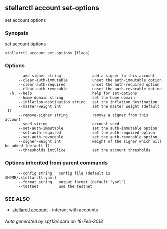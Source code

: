 ## stellarctl account set-options

set account options

### Synopsis


set account options

```
stellarctl account set-options [flags]
```

### Options

```
      --add-signer string              add a signer to this account
      --clear-auth-immutable           unset the auth-immutable option
      --clear-auth-required            unset the auth-required option
      --clear-auth-revocable           unset the auth-revocable option
  -h, --help                           help for set-options
      --home-domain string             set the home domain
      --inflation-destination string   set the inflation destination
      --master-weight int              set the master weight (default -1)
      --remove-signer string           remove a signer from this account
      --seed string                    account seed
      --set-auth-immutable             set the auth-immutable option
      --set-auth-required              set the auth-required option
      --set-auth-revocable             set the auth-revocable option
      --signer-weight int              weight of the signer which will be added (default 1)
      --thresholds intSlice            set the account thresholds
```

### Options inherited from parent commands

```
      --config string   config file (default is $HOME/.stellarctl.yaml)
      --format string   output format (default "yaml")
      --testnet         use the testnet
```

### SEE ALSO
* [stellarctl account](stellarctl_account.md)	 - interact with accounts

###### Auto generated by spf13/cobra on 18-Feb-2018
